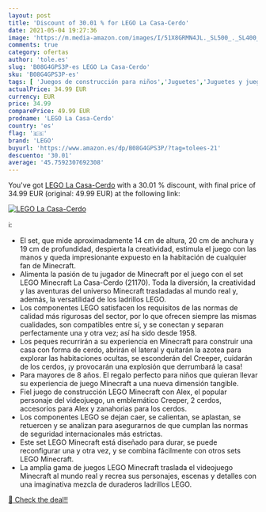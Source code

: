 ```yaml
---
layout: post
title: 'Discount of 30.01 % for LEGO La Casa-Cerdo'
date: 2021-05-04 19:27:36
image: 'https://m.media-amazon.com/images/I/51X8GRMN4JL._SL500_._SL400_.jpg'
comments: true
category: ofertas
author: 'tole.es'
slug: 'B08G4GPS3P-es LEGO La Casa-Cerdo'
sku: 'B08G4GPS3P-es'
tags: [ 'Juegos de construcción para niños','Juguetes','Juguetes y juegos','lego', ]
actualPrice: 34.99 EUR
currency: EUR
price: 34.99
comparePrice: 49.99 EUR
prodname: 'LEGO La Casa-Cerdo'
country: 'es'
flag: '🇪🇸'
brand: 'LEGO'
buyurl: 'https://www.amazon.es/dp/B08G4GPS3P/?tag=tolees-21'
descuento: '30.01'
average: '45.7592307692308'
---
```


You've got [LEGO La Casa-Cerdo](https://www.amazon.es/dp/B08G4GPS3P/?tag=tolees-21) with a  30.01 % discount, with final price of 34.99 EUR (original: 49.99 EUR) at the following link:

[![LEGO La Casa-Cerdo](https://m.media-amazon.com/images/I/51X8GRMN4JL._SL500_._SL400_.jpg)](https://www.amazon.es/dp/B08G4GPS3P/?tag=tolees-21)

ℹ️:

- El set, que mide aproximadamente 14 cm de altura, 20 cm de anchura y 19 cm de profundidad, despierta la creatividad, estimula el juego con las manos y queda impresionante expuesto en la habitación de cualquier fan de Minecraft.
- Alimenta la pasión de tu jugador de Minecraft por el juego con el set LEGO Minecraft La Casa-Cerdo (21170). Toda la diversión, la creatividad y las aventuras del universo Minecraft trasladadas al mundo real y, además, la versatilidad de los ladrillos LEGO.
- Los componentes LEGO satisfacen los requisitos de las normas de calidad más rigurosas del sector, por lo que ofrecen siempre las mismas cualidades, son compatibles entre sí, y se conectan y separan perfectamente una y otra vez; así ha sido desde 1958.
- Los peques recurrirán a su experiencia en Minecraft para construir una casa con forma de cerdo, abrirán el lateral y quitarán la azotea para explorar las habitaciones ocultas, se esconderán del Creeper, cuidarán de los cerdos, ¡y provocarán una explosión que derrumbará la casa!
- Para mayores de 8 años. El regalo perfecto para niños que quieran llevar su experiencia de juego Minecraft a una nueva dimensión tangible.
- Fiel juego de construcción LEGO Minecraft con Alex, el popular personaje del videojuego, un emblemático Creeper, 2 cerdos, accesorios para Alex y zanahorias para los cerdos.
- Los componentes LEGO se dejan caer, se calientan, se aplastan, se retuercen y se analizan para asegurarnos de que cumplan las normas de seguridad internacionales más estrictas.
- Este set LEGO Minecraft está diseñado para durar, se puede reconfigurar una y otra vez, y se combina fácilmente con otros sets LEGO Minecraft.
- La amplia gama de juegos LEGO Minecraft traslada el videojuego Minecraft al mundo real y recrea sus personajes, escenas y detalles con una imaginativa mezcla de duraderos ladrillos LEGO.

[🛒 Check the deal!!](https://www.amazon.es/dp/B08G4GPS3P/?tag=tolees-21)
